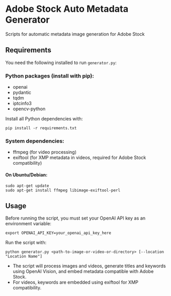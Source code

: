 # Adobe Stock Auto Metadata Generator
Scripts for automatic metadata image generation for Adobe Stock

## Requirements

You need the following installed to run `generator.py`:

### Python packages (install with pip):
- openai
- pydantic
- tqdm
- iptcinfo3
- opencv-python

Install all Python dependencies with:
```
pip install -r requirements.txt
```

### System dependencies:
- ffmpeg (for video processing)
- exiftool (for XMP metadata in videos, required for Adobe Stock compatibility)

#### On Ubuntu/Debian:
```
sudo apt-get update
sudo apt-get install ffmpeg libimage-exiftool-perl
```

## Usage

Before running the script, you must set your OpenAI API key as an environment variable:
```
export OPENAI_API_KEY=your_openai_api_key_here
```

Run the script with:
```
python generator.py <path-to-image-or-video-or-directory> [--location "Location Name"]
```

- The script will process images and videos, generate titles and keywords using OpenAI Vision, and embed metadata compatible with Adobe Stock.
- For videos, keywords are embedded using exiftool for XMP compatibility.
